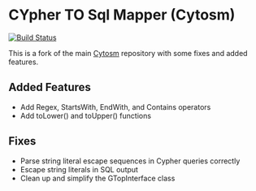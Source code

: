 # CYpher TO Sql Mapper (Cytosm)

[![Build Status](https://travis-ci.org/cytosm/cytosm.svg?branch=master)](https://travis-ci.org/cytosm/cytosm.svg?branch=master)

This is a fork of the main [Cytosm](https://github.com/cytosm/cytosm) repository with some fixes and added features.

## Added Features
- Add Regex, StartsWith, EndWith, and Contains operators
- Add toLower() and toUpper() functions

## Fixes
- Parse string literal escape sequences in Cypher queries correctly
- Escape string literals in SQL output
- Clean up and simplify the GTopInterface class


